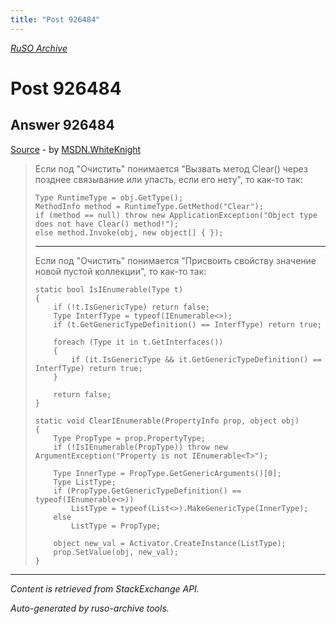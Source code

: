 ```yaml
---
title: "Post 926484"
---
```

<p><i><a href="https://github.com/MSDN-WhiteKnight/ruso-archive/">RuSO Archive</a></i></p>
<h1>Post 926484</h1>
<h2>Answer 926484</h2>
<p><a href="https://ru.stackoverflow.com/a/926484/">Source</a> - by <a href="https://ru.stackoverflow.com/users/240512/msdn-whiteknight">MSDN.WhiteKnight</a></p>
<blockquote>
<p>Если под "Очистить" понимается "Вызвать метод Clear() через позднее связывание или упасть, если его нету", то как-то так:</p>

<pre><code>Type RuntimeType = obj.GetType();
MethodInfo method = RuntimeType.GetMethod("Clear");
if (method == null) throw new ApplicationException("Object type does not have Clear() method!");
else method.Invoke(obj, new object[] { });
</code></pre>

<hr>

<p>Если под "Очистить" понимается "Присвоить свойству значение новой пустой коллекции", то как-то так:</p>

<pre><code>static bool IsIEnumerable(Type t)
{
    if (!t.IsGenericType) return false;
    Type InterfType = typeof(IEnumerable&lt;&gt;);
    if (t.GetGenericTypeDefinition() == InterfType) return true;

    foreach (Type it in t.GetInterfaces())
    {
        if (it.IsGenericType &amp;&amp; it.GetGenericTypeDefinition() == InterfType) return true;
    }

    return false;
}

static void ClearIEnumerable(PropertyInfo prop, object obj)
{
    Type PropType = prop.PropertyType;
    if (!IsIEnumerable(PropType)) throw new ArgumentException("Property is not IEnumerable&lt;T&gt;");

    Type InnerType = PropType.GetGenericArguments()[0];
    Type ListType;
    if (PropType.GetGenericTypeDefinition() == typeof(IEnumerable&lt;&gt;))
        ListType = typeof(List&lt;&gt;).MakeGenericType(InnerType);
    else
        ListType = PropType;

    object new_val = Activator.CreateInstance(ListType);
    prop.SetValue(obj, new_val);
}
</code></pre>

</blockquote>
<hr/>
<p><i>Content is retrieved from StackExchange API. </i></p>
<p><i>Auto-generated by ruso-archive tools. </i></p>
